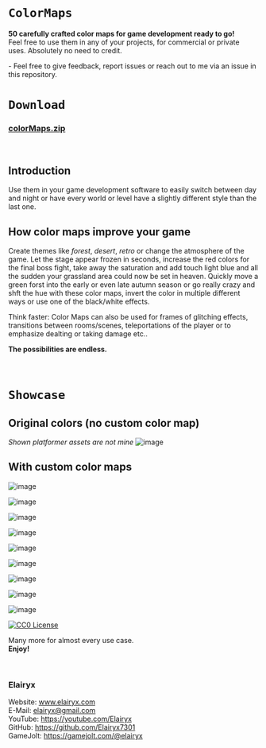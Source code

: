 # `ColorMaps`
**50 carefully crafted color maps for game development ready to go!**<br>
Feel free to use them in any of your projects, for commercial or private uses. Absolutely no need to credit.

\- Feel free to give feedback, report issues or reach out to me via an issue in this repository.
# `Download`
### **[colorMaps.zip](https://github.com/Elairyx7301/ColorMaps/files/8140130/colorMaps.zip)**

 

## Introduction
Use them in your game development software to easily switch between day and night or have every world or level have a slightly different style than the last one.

## How color maps improve your game
Create themes like *forest*, *desert*, *retro* or change the atmosphere of the game. Let the stage appear frozen in seconds, increase the red colors for the final boss fight,
take away the saturation and add touch light blue and all the sudden your grassland area could now be set in heaven. Quickly move a green forst into the early or even late
autumn season or go really crazy and shft the hue with these color maps, invert the color in multiple different ways or use one of the black/white effects.

Think faster: Color Maps can also be used for frames of glitching effects, transitions between rooms/scenes, teleportations of the player or to emphasize dealting or
taking damage etc..

**The possibilities are endless.**


 

# `Showcase`
## Original colors (no custom color map)
*Shown platformer assets are not mine*
![image](https://user-images.githubusercontent.com/83909121/155691018-cd14918e-e2ce-42a5-950f-7e70fa68dba9.png)

## With custom color maps
![image](https://user-images.githubusercontent.com/83909121/155691338-25e22d16-4d2e-49f5-948d-77216022ebc1.png)

![image](https://user-images.githubusercontent.com/83909121/155691361-1cc6cbbb-3863-4019-ade6-7f7e6dfba711.png)

![image](https://user-images.githubusercontent.com/83909121/155691301-c7e19abe-19ce-443a-b3e8-eeea05e02990.png)

![image](https://user-images.githubusercontent.com/83909121/155691266-4529b36f-9f25-4fad-96c0-42cb93ea17a0.png)

![image](https://user-images.githubusercontent.com/83909121/155691319-511296cb-7bcf-4de7-bab7-b911ecd6aada.png)

![image](https://user-images.githubusercontent.com/83909121/155691420-02e2423f-e4d6-4abd-8a38-c495c402da61.png)

![image](https://user-images.githubusercontent.com/83909121/155691429-0bac9928-5581-4e76-b245-d6571c55bf6a.png)

![image](https://user-images.githubusercontent.com/83909121/155691485-d6ce3371-9bf3-442e-8316-b0c5965def3f.png)

![image](https://user-images.githubusercontent.com/83909121/155691465-d4002071-4e80-438b-b0d2-04e6dc815267.png)

[![CC0 License](https://i.creativecommons.org/p/zero/1.0/88x31.png)](https://creativecommons.org/publicdomain/zero/1.0/)

Many more for almost every use case.<br>
**Enjoy!**

 

### Elairyx
Website: www.elairyx.com<br>
E-Mail: [elairyx@gmail.com](mailto:elairyx@gmail.com)<br>
YouTube: https://youtube.com/Elairyx<br>
GitHub: https://github.com/Elairyx7301<br>
GameJolt: https://gamejolt.com/@elairyx
